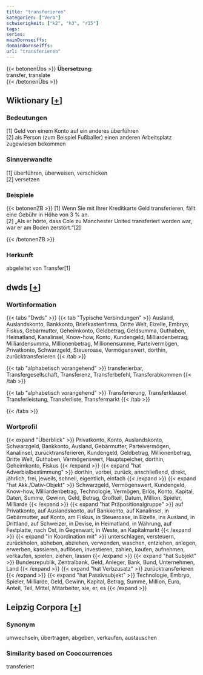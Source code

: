 ```yaml
---
title: "transferieren"
kategorien: ["Verb"]
schwierigkeit: ["k2", "h3", "r15"]
tags:
series:
mainDornseiffs:
domainDornseiffs:
url: "transferieren"
---
```


{{< betonenÜbs >}}
**Übersetzung:**  
transfer, translate  
{{< /betonenÜbs >}}

## Wiktionary [[+](https://de.wiktionary.org/wiki/transferieren)]

### Bedeutungen
[1] Geld von einem Konto auf ein anderes überführen  
[2] als Person (zum Beispiel Fußballer) einen anderen Arbeitsplatz zugewiesen bekommen  

### Sinnverwandte
[1] überführen, überweisen, verschicken  
[2] versetzen  

### Beispiele
{{< betonenZB >}}
[1] Wenn Sie mit Ihrer Kreditkarte Geld transferieren, fällt eine Gebühr in Höhe von 3 % an.  
[2] „Als er hörte, dass Cole zu Manchester United transferiert worden war, war er am Boden zerstört.“[2]  

{{< /betonenZB >}}
### Herkunft
abgeleitet von Transfer[1]  



## dwds [[+](https://www.dwds.de/wb/transferieren)]

### Wortinformation
{{< tabs "Dwds" >}}
{{< tab "Typische Verbindungen" >}}
Ausland, Auslandskonto, Bankkonto, Briefkastenfirma, Dritte Welt, Eizelle, Embryo, Fiskus, Gebärmutter, Geheimkonto, Geldbetrag, Geldsumma, Guthaben, Heimatland, Kanalinsel, Know-how, Konto, Kundengeld, Milliardenbetrag, Milliardensumma, Millionenbetrag, Millionensumme, Parteivermögen, Privatkonto, Schwarzgeld, Steueroase, Vermögenswert, dorthin, zurücktransferieren
{{< /tab >}}

{{< tab "alphabetisch vorangehend" >}}
transferierbar, Transfergesellschaft, Transferenz, Transferbefehl, Transferabkommen
{{< /tab >}}

{{< tab "alphabetisch vorangehend" >}}
Transferierung, Transferklausel, Transferleistung, Transferliste, Transfermarkt
{{< /tab >}}

{{< /tabs >}}

### Wortprofil
{{< expand "Überblick" >}} Privatkonto, Konto, Auslandskonto, Schwarzgeld, Bankkonto, Ausland, Gebärmutter, Parteivermögen, Kanalinsel, zurücktransferieren, Kundengeld, Geldbetrag, Millionenbetrag, Dritte Welt, Guthaben, Vermögenswert, Hauptspeicher, dorthin, Geheimkonto, Fiskus {{< /expand >}}
{{< expand "hat Adverbialbestimmung" >}} dorthin, vorbei, zurück, anschließend, direkt, jährlich, frei, jeweils, schnell, eigentlich, einfach {{< /expand >}}
{{< expand "hat Akk./Dativ-Objekt" >}} Schwarzgeld, Vermögenswert, Kundengeld, Know-how, Milliardenbetrag, Technologie, Vermögen, Erlös, Konto, Kapital, Daten, Summe, Gewinn, Geld, Betrag, Großteil, Datum, Million, Spieler, Milliarde {{< /expand >}}
{{< expand "hat Präpositionalgruppe" >}} auf Privatkonto, auf Auslandskonto, auf Bankkonto, auf Kanalinsel, in Gebärmutter, auf Konto, am Fiskus, in Steueroase, in Eizelle, ins Ausland, in Drittland, auf Schweizer, in Devise, in Heimatland, in Währung, auf Festplatte, nach Ost, in Gegenwart, in Weste, an Kapitalmarkt {{< /expand >}}
{{< expand "in Koordination mit" >}} unterschlagen, versteuern, zurückholen, abheben, abziehen, verwenden, waschen, entziehen, anlegen, erwerben, kassieren, auflösen, investieren, zahlen, kaufen, aufnehmen, verkaufen, spielen, ziehen, lassen {{< /expand >}}
{{< expand "hat Subjekt" >}} Bundesrepublik, Zentralbank, Geld, Anleger, Bank, Bund, Unternehmen, Land {{< /expand >}}
{{< expand "hat Verbzusatz" >}} zurücktransferieren {{< /expand >}}
{{< expand "hat Passivsubjekt" >}} Technologie, Embryo, Spieler, Milliarde, Geld, Gewinn, Kapital, Betrag, Summe, Million, Euro, Anteil, Teil, Mittel, Mitarbeiter, sie, er, es {{< /expand >}}

## Leipzig Corpora [[+](https://corpora.uni-leipzig.de/en/res?word=transferieren&corpusId=deu_newscrawl-public_2018)]


### Synonym
umwechseln, übertragen, abgeben, verkaufen, austauschen


### Similarity based on Cooccurrences
transferiert

